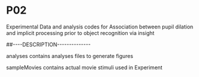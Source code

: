 # P02
Experimental Data and analysis codes for Association between pupil dilation and implicit processing prior to object recognition via insight

##----DESCRIPTION--------------

analyses contains analyses files to generate figures

sampleMovies contains actual movie stimuli used in Experiment
